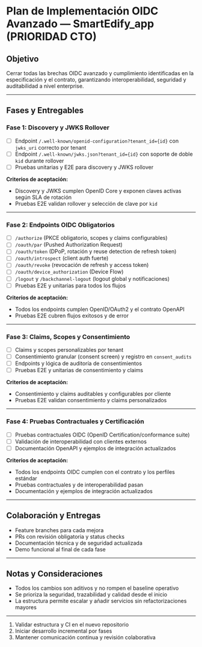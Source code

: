 
# Plan de Implementación OIDC Avanzado — SmartEdify_app (PRIORIDAD CTO)

## Objetivo
Cerrar todas las brechas OIDC avanzado y cumplimiento identificadas en la especificación y el contrato, garantizando interoperabilidad, seguridad y auditabilidad a nivel enterprise.

---

## Fases y Entregables

### Fase 1: Discovery y JWKS Rollover
- [ ] Endpoint `/.well-known/openid-configuration?tenant_id={id}` con `jwks_uri` correcto por tenant
- [ ] Endpoint `/.well-known/jwks.json?tenant_id={id}` con soporte de doble `kid` durante rollover
- [ ] Pruebas unitarias y E2E para discovery y JWKS rollover

**Criterios de aceptación:**
- Discovery y JWKS cumplen OpenID Core y exponen claves activas según SLA de rotación
- Pruebas E2E validan rollover y selección de clave por `kid`

---

### Fase 2: Endpoints OIDC Obligatorios
- [ ] `/authorize` (PKCE obligatorio, scopes y claims configurables)
- [ ] `/oauth/par` (Pushed Authorization Request)
- [ ] `/oauth/token` (DPoP, rotación y reuse detection de refresh token)
- [ ] `/oauth/introspect` (client auth fuerte)
- [ ] `/oauth/revoke` (revocación de refresh y access token)
- [ ] `/oauth/device_authorization` (Device Flow)
- [ ] `/logout` y `/backchannel-logout` (logout global y notificaciones)
- [ ] Pruebas E2E y unitarias para todos los flujos

**Criterios de aceptación:**
- Todos los endpoints cumplen OpenID/OAuth2 y el contrato OpenAPI
- Pruebas E2E cubren flujos exitosos y de error

---

### Fase 3: Claims, Scopes y Consentimiento
- [ ] Claims y scopes personalizables por tenant
- [ ] Consentimiento granular (consent screen) y registro en `consent_audits`
- [ ] Endpoints y lógica de auditoría de consentimientos
- [ ] Pruebas E2E y unitarias de consentimiento y claims

**Criterios de aceptación:**
- Consentimiento y claims auditables y configurables por cliente
- Pruebas E2E validan consentimiento y claims personalizados

---

### Fase 4: Pruebas Contractuales y Certificación
- [ ] Pruebas contractuales OIDC (OpenID Certification/conformance suite)
- [ ] Validación de interoperabilidad con clientes externos
- [ ] Documentación OpenAPI y ejemplos de integración actualizados

**Criterios de aceptación:**
- Todos los endpoints OIDC cumplen con el contrato y los perfiles estándar
- Pruebas contractuales y de interoperabilidad pasan
- Documentación y ejemplos de integración actualizados

---

## Colaboración y Entregas
- Feature branches para cada mejora
- PRs con revisión obligatoria y status checks
- Documentación técnica y de seguridad actualizada
- Demo funcional al final de cada fase

---

## Notas y Consideraciones
- Todos los cambios son aditivos y no rompen el baseline operativo
- Se prioriza la seguridad, trazabilidad y calidad desde el inicio
- La estructura permite escalar y añadir servicios sin refactorizaciones mayores

---
1. Validar estructura y CI en el nuevo repositorio
2. Iniciar desarrollo incremental por fases
3. Mantener comunicación continua y revisión colaborativa
